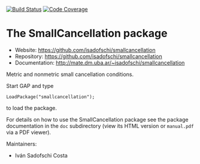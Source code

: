 [![Build Status](https://travis-ci.org/isadofschi/smallcancellation.svg?branch=master)](https://travis-ci.org/isadofschi/smallcancellation)
[![Code Coverage](https://codecov.io/github/isadofschi/smallcancellation/coverage.svg?branch=master&token=)](https://codecov.io/gh/isadofschi/smallcancellation)

# The SmallCancellation package

* Website: https://github.com/isadofschi/smallcancellation
* Repository: https://github.com/isadofschi/smallcancellation
* Documentation: http://mate.dm.uba.ar/~isadofschi/smallcancellation

Metric and nonmetric small cancellation conditions.


Start GAP and type

	LoadPackage("smallcancellation");

to load the package.

For details on how to use the SmallCancellation package see the package
documentation in the `doc` subdirectory (view its HTML version or 
`manual.pdf`  via a PDF viewer).

Maintainers:
* Iván Sadofschi Costa
